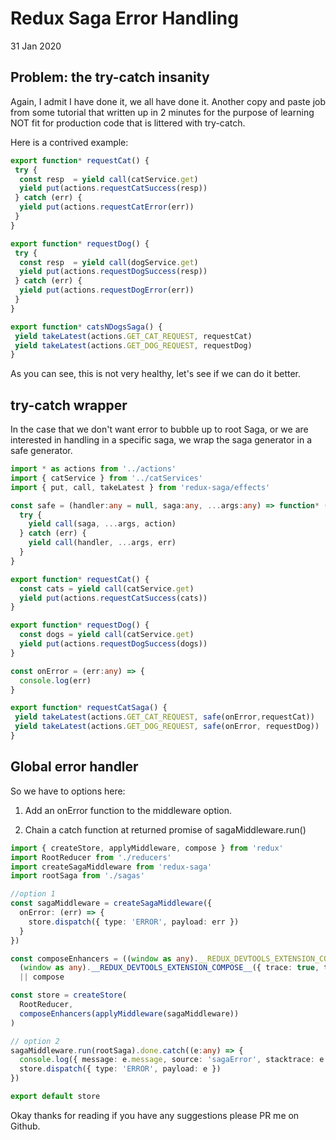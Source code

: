 # Redux Saga Error Handling

31 Jan 2020

## Problem: the try-catch insanity

Again, I admit I have done it, we all have done it. Another copy and paste job from some tutorial that written up in 2 minutes for the purpose of learning NOT fit for production code that is littered with try-catch.

Here is a contrived example:

```typescript
export function* requestCat() {
 try {
  const resp  = yield call(catService.get)
  yield put(actions.requestCatSuccess(resp))
 } catch (err) {
  yield put(actions.requestCatError(err))
 }
}

export function* requestDog() {
 try {
  const resp  = yield call(dogService.get)
  yield put(actions.requestDogSuccess(resp))
 } catch (err) {
  yield put(actions.requestDogError(err))
 }
}

export function* catsNDogsSaga() {
 yield takeLatest(actions.GET_CAT_REQUEST, requestCat)
 yield takeLatest(actions.GET_DOG_REQUEST, requestDog)
}
```

As you can see, this is not very healthy, let's see if we can do it better.

## try-catch wrapper

In the case that we don't want error to bubble up to root Saga, or we are interested in handling in a specific saga, we wrap the saga generator in a safe generator.

```typescript
import * as actions from '../actions'
import { catService } from '../catServices'
import { put, call, takeLatest } from 'redux-saga/effects'

const safe = (handler:any = null, saga:any, ...args:any) => function* (action:any) {
  try {
    yield call(saga, ...args, action)
  } catch (err) {
    yield call(handler, ...args, err)
  }
}

export function* requestCat() {
  const cats = yield call(catService.get)
  yield put(actions.requestCatSuccess(cats))
}

export function* requestDog() {
  const dogs = yield call(catService.get)
  yield put(actions.requestDogSuccess(dogs))
}

const onError = (err:any) => {
  console.log(err)
}

export function* requestCatSaga() {
 yield takeLatest(actions.GET_CAT_REQUEST, safe(onError,requestCat))
 yield takeLatest(actions.GET_DOG_REQUEST, safe(onError, requestDog))
}
```

## Global error handler

So we have to options here:

1. Add an onError function to the middleware option.

2. Chain a catch function at returned promise of sagaMiddleware.run()

```typescript
import { createStore, applyMiddleware, compose } from 'redux'
import RootReducer from './reducers'
import createSagaMiddleware from 'redux-saga'
import rootSaga from './sagas'

//option 1
const sagaMiddleware = createSagaMiddleware({
  onError: (err) => {
    store.dispatch({ type: 'ERROR', payload: err })
  }
})

const composeEnhancers = ((window as any).__REDUX_DEVTOOLS_EXTENSION_COMPOSE__ &&
  (window as any).__REDUX_DEVTOOLS_EXTENSION_COMPOSE__({ trace: true, traceLimit: 25 }))
  || compose

const store = createStore(
  RootReducer,
  composeEnhancers(applyMiddleware(sagaMiddleware))
)

// option 2
sagaMiddleware.run(rootSaga).done.catch((e:any) => {
  console.log({ message: e.message, source: 'sagaError', stacktrace: e.sagaStack })
  store.dispatch({ type: 'ERROR', payload: e })
})

export default store
```

Okay thanks for reading if you have any suggestions please PR me on Github.